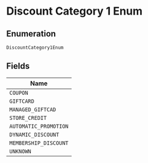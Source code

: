 
# Discount Category 1 Enum

## Enumeration

`DiscountCategory1Enum`

## Fields

| Name |
|  --- |
| `COUPON` |
| `GIFTCARD` |
| `MANAGED_GIFTCAD` |
| `STORE_CREDIT` |
| `AUTOMATIC_PROMOTION` |
| `DYNAMIC_DISCOUNT` |
| `MEMBERSHIP_DISCOUNT` |
| `UNKNOWN` |

